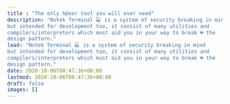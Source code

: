 ```yaml
---
title : "The only h@xor tool you will ever need"
description: "Nutek Terminal 💻 is a system of security breaking in mind
but intended for development too, it consist of many utilities and
compilers/interpreters which must aid you in your way to break 💔 the
design pattern."
lead: "Nutek Terminal 💻 is a system of security breaking in mind
but intended for development too, it consist of many utilities and
compilers/interpreters which must aid you in your way to break 💔 the
design pattern."
date: 2020-10-06T08:47:36+00:00
lastmod: 2020-10-06T08:47:36+00:00
draft: false
images: []
---
```

